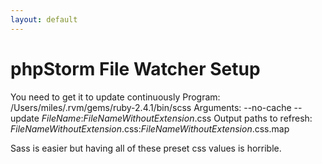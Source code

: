 ```yaml
---
layout: default
---
```


# phpStorm File Watcher Setup
You need to get it to update continuously
Program: /Users/miles/.rvm/gems/ruby-2.4.1/bin/scss
Arguments: --no-cache --update $FileName$:$FileNameWithoutExtension$.css
Output paths to refresh: $FileNameWithoutExtension$.css:$FileNameWithoutExtension$.css.map

Sass is easier but having all of these preset css values is horrible.
